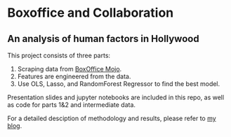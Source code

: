 # Boxoffice and Collaboration
## An analysis of human factors in Hollywood  

This project consists of three parts:  
1. Scraping data from [BoxOffice Mojo](http://www.boxofficemojo.com/).     
2. Features are engineered from the data.   
3. Use OLS, Lasso, and RandomForest Regressor to find the best model.    
    
Presentation slides and jupyter notebooks are included in this repo, as well as  code for parts 1&2 and intermediate data.

For a detailed desciption of methodology and results, please refer to [my blog](https://pandagongfu.github.io/Luther/).
